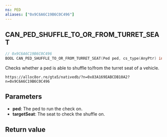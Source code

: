 ```yaml
---
ns: PED
aliases: ["0x9C6A6C19B6C0C496"]
---
```

## CAN_PED_SHUFFLE_TO_OR_FROM_TURRET_SEAT

```c
// 0x9C6A6C19B6C0C496
BOOL CAN_PED_SHUFFLE_TO_OR_FROM_TURRET_SEAT(Ped ped, cs_type(AnyPtr) int* targetSeat);
```

Checks whether a ped is able to shuffle to/from the turret seat of a vehicle.

```
https://alloc8or.re/gta5/nativedb/?n=0x83A169EABCDB10A2?n=0x9C6A6C19B6C0C496
```

## Parameters
* **ped**: The ped to run the check on.
* **targetSeat**: The seat to check the shuffle on.

## Return value
